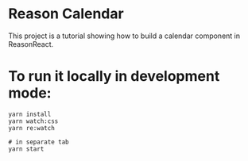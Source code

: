 # Reason Calendar

This project is a tutorial showing how to build a calendar component in ReasonReact.

# To run it locally in development mode:

```
yarn install
yarn watch:css
yarn re:watch

# in separate tab
yarn start
```